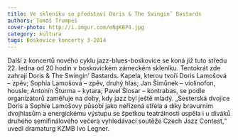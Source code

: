```yaml
---
title: Ve skleníku se představí Doris & The Swingin’ Bastards
authors: Tomáš Trumpeš
cover-photo: http://i.imgur.com/eNgK8P4.jpg
category: kultura
tags: Boskovice koncerty 3-2014
---
```


Další z koncertů nového cyklu jazz-blues-boskovice se koná již tuto středu 22. ledna od 20 hodin v boskovickém zámeckém skleníku. Tentokrát zde zahrají Doris & The Swingin’ Bastards. 
Kapela, kterou tvoří Doris Lamošová – zpěv; Sophia Lamošová – zpěv, druhý hlas; Jan Šimůnek – violinofon, housle; Antonín Šturma – kytara; Pavel Šlosar – kontrabas, se podle organizátorů zaměřuje na doby, kdy jazz byl ještě mladý. „Sesterská dvojice Doris a Sophie Lamošovy působí jako neřízená střela a díky bravurním dvojhlasům a energickému výstupu se špetkou teatrálnosti uspěla i u diváků druhého semifinálového večera vyhledávací soutěže Czech Jazz Contest,“ uvedl dramaturg KZMB Ivo Legner.